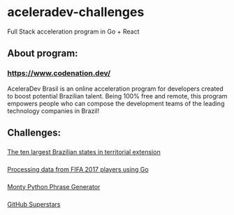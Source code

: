 # aceleradev-challenges
 Full Stack acceleration program in Go + React
 
## About program:
### <a href="https://www.codenation.dev/">https://www.codenation.dev/</a>

AceleraDev Brasil is an online acceleration program for developers created to boost potential Brazilian talent. Being 100% free and remote, this program empowers people who can compose the development teams of the leading technology companies in Brazil!

## Challenges:
### <a href="https://github.com/hick97/aceleradev-challenges/blob/master/go-0/README.md">
The ten largest Brazilian states in territorial extension</a><br>
### <a href="https://github.com/hick97/aceleradev-challenges/blob/master/go-2/README.md">
Processing data from FIFA 2017 players using Go</a><br>
### <a href="https://github.com/hick97/aceleradev-challenges/blob/master/go-3/README.md">
 Monty Python Phrase Generator</a><br>
### <a href="https://github.com/hick97/aceleradev-challenges/blob/master/go-4/README.md">
 GitHub Superstars</a><br>
